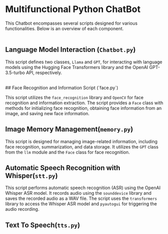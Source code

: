 # Multifunctional Python ChatBot

This Chatbot encompasses several scripts designed for various functionalities. Below is an overview of each component.
<br><br>
## Language Model Interaction (`Chatbot.py`)

This script defines two classes, `Llama` and `GPT`, for interacting with language models using the Hugging Face Transformers library and the OpenAI GPT-3.5-turbo API, respectively.

<br>
## Face Recognition and Information Script (`face.py`)

This script utilizes the `face_recognition` library and `OpenCV` for face recognition and information extraction. The script provides a `Face` class with methods for initializing face recognition, obtaining face information from an image, and saving new face information.
<br>
## Image Memory Management(`memory.py`)

This script is designed for managing image-related information, including face recognition, summarization, and data storage. It utilizes the `GPT` class from the `llm` module and the `Face` class for face recognition.
<br>
## Automatic Speech Recognition with Whisper(`stt.py`)

This script performs automatic speech recognition (ASR) using the OpenAI Whisper ASR model. It records audio using the `sounddevice` library and saves the recorded audio as a WAV file. The script uses the `transformers` library to access the Whisper ASR model and `pyautogui` for triggering the audio recording.
<br>
## Text To Speech(`tts.py`)
